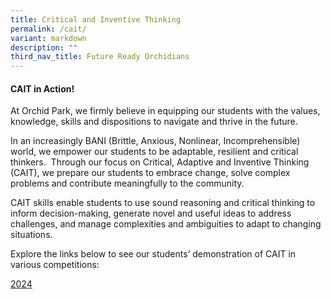 ```yaml
---
title: Critical and Inventive Thinking
permalink: /cait/
variant: markdown
description: ""
third_nav_title: Future Ready Orchidians
---
```

<div>
	
<h4><strong>CAIT in Action!</strong></h4>
<p>At Orchid Park, we firmly believe in equipping our students with the values, knowledge, skills and dispositions to navigate and thrive in the future.<br>

In an increasingly BANI (Brittle, Anxious, Nonlinear, Incomprehensible) world, we empower our students to be adaptable, resilient and critical thinkers.&nbsp; Through our focus on Critical, Adaptive and Inventive Thinking (CAIT), we prepare our students to embrace change, solve complex problems and contribute meaningfully to the community.<br>

CAIT skills enable students to use sound reasoning and critical thinking to inform decision-making, generate novel and useful ideas to address challenges, and manage complexities and ambiguities to adapt to changing situations.<br>

Explore the links below to see our students’ demonstration of CAIT in various competitions:
	
<a href="/cait2024/">2024</a>
</p>	</div>